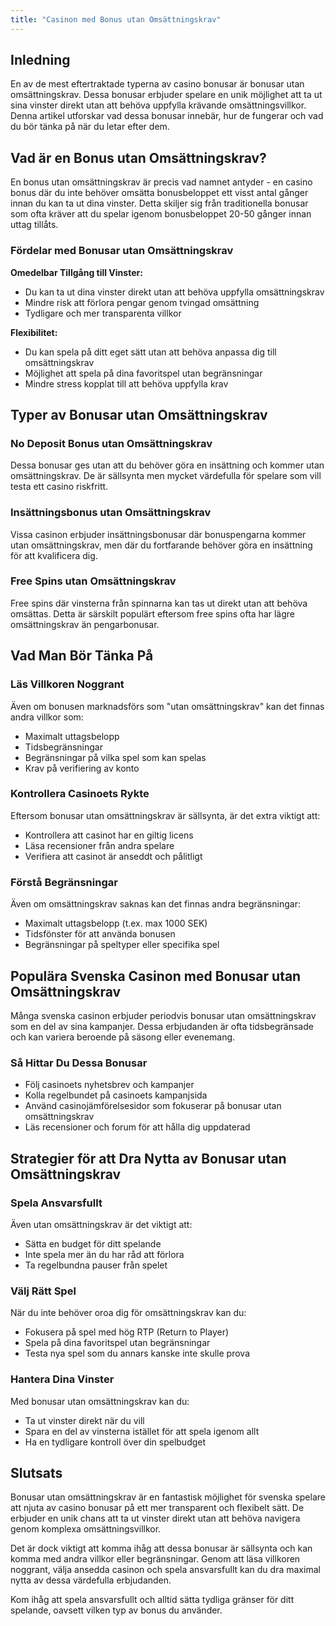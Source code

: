 ```yaml
---
title: "Casinon med Bonus utan Omsättningskrav"
---
```


## Inledning

En av de mest eftertraktade typerna av casino bonusar är bonusar utan omsättningskrav. Dessa bonusar erbjuder spelare en unik möjlighet att ta ut sina vinster direkt utan att behöva uppfylla krävande omsättningsvillkor. Denna artikel utforskar vad dessa bonusar innebär, hur de fungerar och vad du bör tänka på när du letar efter dem.

## Vad är en Bonus utan Omsättningskrav?

En bonus utan omsättningskrav är precis vad namnet antyder - en casino bonus där du inte behöver omsätta bonusbeloppet ett visst antal gånger innan du kan ta ut dina vinster. Detta skiljer sig från traditionella bonusar som ofta kräver att du spelar igenom bonusbeloppet 20-50 gånger innan uttag tillåts.

### Fördelar med Bonusar utan Omsättningskrav

**Omedelbar Tillgång till Vinster:**

- Du kan ta ut dina vinster direkt utan att behöva uppfylla omsättningskrav
- Mindre risk att förlora pengar genom tvingad omsättning
- Tydligare och mer transparenta villkor

**Flexibilitet:**

- Du kan spela på ditt eget sätt utan att behöva anpassa dig till omsättningskrav
- Möjlighet att spela på dina favoritspel utan begränsningar
- Mindre stress kopplat till att behöva uppfylla krav

## Typer av Bonusar utan Omsättningskrav

### No Deposit Bonus utan Omsättningskrav

Dessa bonusar ges utan att du behöver göra en insättning och kommer utan omsättningskrav. De är sällsynta men mycket värdefulla för spelare som vill testa ett casino riskfritt.

### Insättningsbonus utan Omsättningskrav

Vissa casinon erbjuder insättningsbonusar där bonuspengarna kommer utan omsättningskrav, men där du fortfarande behöver göra en insättning för att kvalificera dig.

### Free Spins utan Omsättningskrav

Free spins där vinsterna från spinnarna kan tas ut direkt utan att behöva omsättas. Detta är särskilt populärt eftersom free spins ofta har lägre omsättningskrav än pengarbonusar.

## Vad Man Bör Tänka På

### Läs Villkoren Noggrant

Även om bonusen marknadsförs som "utan omsättningskrav" kan det finnas andra villkor som:

- Maximalt uttagsbelopp
- Tidsbegränsningar
- Begränsningar på vilka spel som kan spelas
- Krav på verifiering av konto

### Kontrollera Casinoets Rykte

Eftersom bonusar utan omsättningskrav är sällsynta, är det extra viktigt att:

- Kontrollera att casinot har en giltig licens
- Läsa recensioner från andra spelare
- Verifiera att casinot är anseddt och pålitligt

### Förstå Begränsningar

Även om omsättningskrav saknas kan det finnas andra begränsningar:

- Maximalt uttagsbelopp (t.ex. max 1000 SEK)
- Tidsfönster för att använda bonusen
- Begränsningar på speltyper eller specifika spel

## Populära Svenska Casinon med Bonusar utan Omsättningskrav

Många svenska casinon erbjuder periodvis bonusar utan omsättningskrav som en del av sina kampanjer. Dessa erbjudanden är ofta tidsbegränsade och kan variera beroende på säsong eller evenemang.

### Så Hittar Du Dessa Bonusar

- Följ casinoets nyhetsbrev och kampanjer
- Kolla regelbundet på casinoets kampanjsida
- Använd casinojämförelsesidor som fokuserar på bonusar utan omsättningskrav
- Läs recensioner och forum för att hålla dig uppdaterad

## Strategier för att Dra Nytta av Bonusar utan Omsättningskrav

### Spela Ansvarsfullt

Även utan omsättningskrav är det viktigt att:

- Sätta en budget för ditt spelande
- Inte spela mer än du har råd att förlora
- Ta regelbundna pauser från spelet

### Välj Rätt Spel

När du inte behöver oroa dig för omsättningskrav kan du:

- Fokusera på spel med hög RTP (Return to Player)
- Spela på dina favoritspel utan begränsningar
- Testa nya spel som du annars kanske inte skulle prova

### Hantera Dina Vinster

Med bonusar utan omsättningskrav kan du:

- Ta ut vinster direkt när du vill
- Spara en del av vinsterna istället för att spela igenom allt
- Ha en tydligare kontroll över din spelbudget

## Slutsats

Bonusar utan omsättningskrav är en fantastisk möjlighet för svenska spelare att njuta av casino bonusar på ett mer transparent och flexibelt sätt. De erbjuder en unik chans att ta ut vinster direkt utan att behöva navigera genom komplexa omsättningsvillkor.

Det är dock viktigt att komma ihåg att dessa bonusar är sällsynta och kan komma med andra villkor eller begränsningar. Genom att läsa villkoren noggrant, välja ansedda casinon och spela ansvarsfullt kan du dra maximal nytta av dessa värdefulla erbjudanden.

Kom ihåg att spela ansvarsfullt och alltid sätta tydliga gränser för ditt spelande, oavsett vilken typ av bonus du använder.
